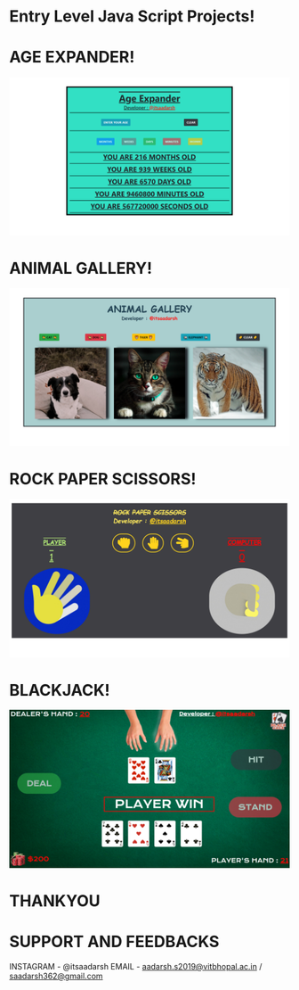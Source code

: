 # Entry Level Java Script Projects!  
# AGE EXPANDER!  
![](img/ae.png)  
# ANIMAL GALLERY!
![](img/ag.png)
# ROCK PAPER SCISSORS!  
![](img/rps.png)  
# BLACKJACK!
![](img/bj.png)  
# THANKYOU
# SUPPORT AND FEEDBACKS
INSTAGRAM - @itsaadarsh
EMAIL - aadarsh.s2019@vitbhopal.ac.in / saadarsh362@gmail.com
